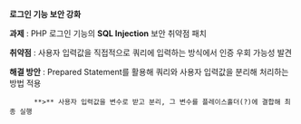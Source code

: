   **로그인 기능 보안 강화**
  
**과제** : PHP 로그인 기능의 **SQL Injection** 보안 취약점 패치

**취약점** : 사용자 입력값을 직접적으로 쿼리에 입력하는 방식에서 인증 우회 가능성 발견

**해결 방안** : Prepared Statement를 활용해 쿼리와 사용자 입력값을 분리해 처리하는 방법 적용
          
          **>** 사용자 입력값을 변수로 받고 분리, 그 변수를 플레이스홀더(?)에 결합해 최종 실행
